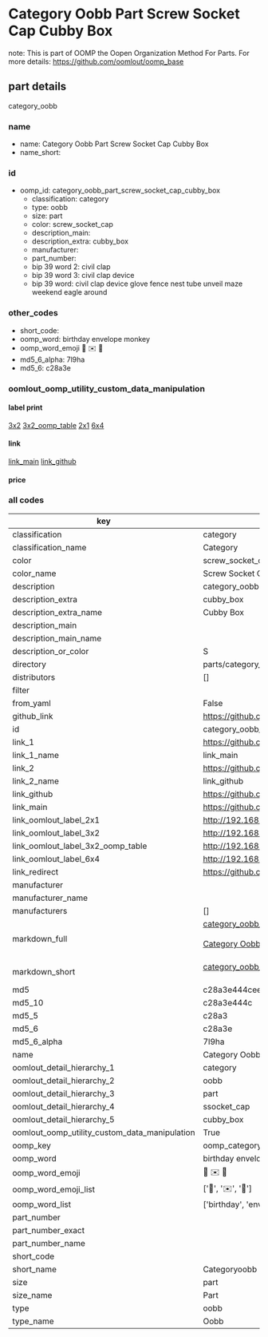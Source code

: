 # Category Oobb Part Screw Socket Cap Cubby Box  

note: This is part of OOMP the Oopen Organization Method For Parts. For more details: https://github.com/oomlout/oomp_base

##  part details
  



category_oobb



### name
* name: Category Oobb Part Screw Socket Cap Cubby Box
* name_short: 
### id
* oomp_id: category_oobb_part_screw_socket_cap_cubby_box
  * classification: category
  * type: oobb
  * size: part
  * color: screw_socket_cap
  * description_main: 
  * description_extra: cubby_box
  * manufacturer: 
  * part_number: 
  * bip 39 word 2: civil clap
  * bip 39 word 3: civil clap device
  * bip 39 word: civil clap device glove fence nest tube unveil maze weekend eagle around

### other_codes
* short_code: 
* oomp_word: birthday envelope monkey
* oomp_word_emoji :birthday: :envelope: :monkey:
* md5_6_alpha: 7l9ha
* md5_6: c28a3e






### oomlout_oomp_utility_custom_data_manipulation
#### label print
[3x2](http://192.168.1.245:1112/?label=oomp%207l9ha)
[3x2_oomp_table](http://192.168.1.108:1112/?label=oomp%207l9ha)
[2x1](http://192.168.1.242:1112/?label=oomp%207l9ha)
[6x4](http://192.168.1.55:1112/?label=oomp%207l9ha)    

#### link

[link_main](https://github.com/oomlout/oomlout_oomp_version_1_messy/tree/main/parts/category_oobb_part_screw_socket_cap_cubby_box) [link_github](https://github.com/oomlout/oomlout_oomp_version_1_messy/tree/main/parts/category_oobb_part_screw_socket_cap_cubby_box)                             

#### price







### all codes 
| key | value |  
| --- | --- |  
| classification | category |  
| classification_name | Category |  
| color | screw_socket_cap |  
| color_name | Screw Socket Cap |  
| description | category_oobb |  
| description_extra | cubby_box |  
| description_extra_name | Cubby Box |  
| description_main |  |  
| description_main_name |  |  
| description_or_color | S  |  
| directory | parts/category_oobb_part_screw_socket_cap_cubby_box |  
| distributors | [] |  
| filter |  |  
| from_yaml | False |  
| github_link | https://github.com/oomlout/oomlout_oomp_part_src/tree/main/parts/category_oobb_part_screw_socket_cap_cubby_box |  
| id | category_oobb_part_screw_socket_cap_cubby_box |  
| link_1 | https://github.com/oomlout/oomlout_oomp_version_1_messy/tree/main/parts/category_oobb_part_screw_socket_cap_cubby_box |  
| link_1_name | link_main |  
| link_2 | https://github.com/oomlout/oomlout_oomp_version_1_messy/tree/main/parts/category_oobb_part_screw_socket_cap_cubby_box |  
| link_2_name | link_github |  
| link_github | https://github.com/oomlout/oomlout_oomp_version_1_messy/tree/main/parts/category_oobb_part_screw_socket_cap_cubby_box |  
| link_main | https://github.com/oomlout/oomlout_oomp_version_1_messy/tree/main/parts/category_oobb_part_screw_socket_cap_cubby_box |  
| link_oomlout_label_2x1 | http://192.168.1.242:1112/?label=oomp%207l9ha |  
| link_oomlout_label_3x2 | http://192.168.1.245:1112/?label=oomp%207l9ha |  
| link_oomlout_label_3x2_oomp_table | http://192.168.1.108:1112/?label=oomp%207l9ha |  
| link_oomlout_label_6x4 | http://192.168.1.55:1112/?label=oomp%207l9ha |  
| link_redirect | https://github.com/oomlout/oomlout_oomp_version_1_messy/tree/main/parts/category_oobb_part_screw_socket_cap_cubby_box |  
| manufacturer |  |  
| manufacturer_name |  |  
| manufacturers | [] |  
| markdown_full | [category_oobb_part_screw_socket_cap_cubby_box](none)<br>[](none)<br>[Category Oobb Part Screw Socket Cap Cubby Box](none)<br><br> |  
| markdown_short | [category_oobb_part_screw_socket_cap_cubby_box](none)<br><br> |  
| md5 | c28a3e444cee7d42522a863a794a714c |  
| md5_10 | c28a3e444c |  
| md5_5 | c28a3 |  
| md5_6 | c28a3e |  
| md5_6_alpha | 7l9ha |  
| name | Category Oobb Part Screw Socket Cap Cubby Box |  
| oomlout_detail_hierarchy_1 | category |  
| oomlout_detail_hierarchy_2 | oobb |  
| oomlout_detail_hierarchy_3 | part |  
| oomlout_detail_hierarchy_4 | ssocket_cap |  
| oomlout_detail_hierarchy_5 | cubby_box |  
| oomlout_oomp_utility_custom_data_manipulation | True |  
| oomp_key | oomp_category_oobb_part_screw_socket_cap_cubby_box |  
| oomp_word | birthday envelope monkey |  
| oomp_word_emoji | :birthday: :envelope: :monkey: |  
| oomp_word_emoji_list | [':birthday:', ':envelope:', ':monkey:'] |  
| oomp_word_list | ['birthday', 'envelope', 'monkey'] |  
| part_number |  |  
| part_number_exact |  |  
| part_number_name |  |  
| short_code |  |  
| short_name | Categoryoobb |  
| size | part |  
| size_name | Part |  
| type | oobb |  
| type_name | Oobb |  

